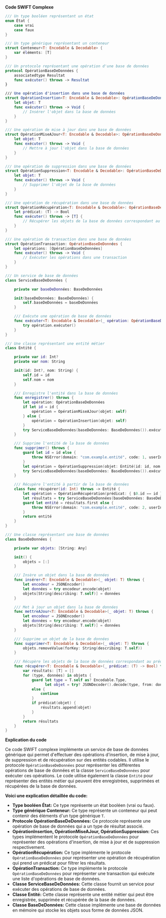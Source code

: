 **Code SWIFT Complexe**

```swift
/// Un type booléen représentant un état
enum État {
    case vrai
    case faux
}

/// Un type générique représentant un conteneur
struct Conteneur<T: Encodable & Decodable> {
    var éléments: [T]
}

/// Un protocole représentant une opération d'une base de données
protocol OpérationBaseDeDonnées {
    associatedtype Resultat
    func exécuter() throws -> Resultat
}

/// Une opération d'insertion dans une base de données
struct OpérationInsertion<T: Encodable & Decodable>: OpérationBaseDeDonnées {
    let objet: T
    func exécuter() throws -> Void {
        // Insérer l'objet dans la base de données
    }
}

/// Une opération de mise à jour dans une base de données
struct OpérationMiseAJour<T: Encodable & Decodable>: OpérationBaseDeDonnées {
    let objet: T
    func exécuter() throws -> Void {
        // Mettre à jour l'objet dans la base de données
    }
}

/// Une opération de suppression dans une base de données
struct OpérationSuppression<T: Encodable & Decodable>: OpérationBaseDeDonnées {
    let objet: T
    func exécuter() throws -> Void {
        // Supprimer l'objet de la base de données
    }
}

/// Une opération de récupération dans une base de données
struct OpérationRécupération<T: Encodable & Decodable>: OpérationBaseDeDonnées {
    let prédicat: (T) -> Bool
    func exécuter() throws -> [T] {
        // Récupérer les objets de la base de données correspondant au prédicat
    }
}

/// Une opération de transaction dans une base de données
struct OpérationTransaction: OpérationBaseDeDonnées {
    let opérations: [OpérationBaseDeDonnées]
    func exécuter() throws -> Void {
        // Exécuter les opérations dans une transaction
    }
}

/// Un service de base de données
class ServiceBaseDeDonnées {

    private var baseDeDonnées: BaseDeDonnées

    init(baseDeDonnées: BaseDeDonnées) {
        self.baseDeDonnées = baseDeDonnées
    }

    /// Exécute une opération de base de données
    func exécuter<T: Encodable & Decodable>(_ opération: OpérationBaseDeDonnées<T>) throws -> T.Resultat {
        try opération.exécuter()
    }
}

/// Une classe représentant une entité métier
class Entité {

    private var id: Int?
    private var nom: String

    init(id: Int?, nom: String) {
        self.id = id
        self.nom = nom
    }

    /// Enregistre l'entité dans la base de données
    func enregistrer() throws {
        let opération: OpérationBaseDeDonnées
        if let id = id {
            opération = OpérationMiseAJour(objet: self)
        } else {
            opération = OpérationInsertion(objet: self)
        }
        try ServiceBaseDeDonnées(baseDeDonnées: BaseDeDonnées()).exécuter(opération)
    }

    /// Supprime l'entité de la base de données
    func supprimer() throws {
        guard let id = id else {
            throw NSError(domain: "com.example.entité", code: 1, userInfo: nil)
        }
        let opération = OpérationSuppression(objet: Entité(id: id, nom: nom))
        try ServiceBaseDeDonnées(baseDeDonnées: BaseDeDonnées()).exécuter(opération)
    }

    /// Récupère l'entité à partir de la base de données
    class func récupérer(id: Int) throws -> Entité {
        let opération = OpérationRécupération(prédicat: { $0.id == id })
        let résultats = try ServiceBaseDeDonnées(baseDeDonnées: BaseDeDonnées()).exécuter(opération)
        guard let entité = résultats.first else {
            throw NSError(domain: "com.example.entité", code: 2, userInfo: nil)
        }
        return entité
    }
}

/// Une classe représentant une base de données
class BaseDeDonnées {

    private var objets: [String: Any]

    init() {
        objets = [:]
    }

    /// Insère un objet dans la base de données
    func insérer<T: Encodable & Decodable>(_ objet: T) throws {
        let encodeur = JSONEncoder()
        let données = try encodeur.encode(objet)
        objets[String(describing: T.self)] = données
    }

    /// Met à jour un objet dans la base de données
    func mettreAJour<T: Encodable & Decodable>(_ objet: T) throws {
        let encodeur = JSONEncoder()
        let données = try encodeur.encode(objet)
        objets[String(describing: T.self)] = données
    }

    /// Supprime un objet de la base de données
    func supprimer<T: Encodable & Decodable>(_ objet: T) throws {
        objets.removeValue(forKey: String(describing: T.self))
    }

    /// Récupère les objets de la base de données correspondant au prédicat
    func récupérer<T: Encodable & Decodable>(_ prédicat: (T) -> Bool) throws -> [T] {
        var résultats: [T] = []
        for (type, données) in objets {
            guard let type = T.self as? Encodable.Type,
                  let objet = try? JSONDecoder().decode(type, from: données as! Data)
            else {
                continue
            }
            if prédicat(objet) {
                résultats.append(objet)
            }
        }
        return résultats
    }
}
```

**Explication du code**

Ce code SWIFT complexe implémente un service de base de données générique qui permet d'effectuer des opérations d'insertion, de mise à jour, de suppression et de récupération sur des entités codables. Il utilise le protocole `OpérationBaseDeDonnées` pour représenter les différentes opérations de base de données et la classe `ServiceBaseDeDonnées` pour exécuter ces opérations. Le code utilise également la classe `Entité` pour représenter des entités métier qui peuvent être enregistrées, supprimées et récupérées de la base de données.

**Voici une explication détaillée du code:**

* **Type booléen État:** Ce type représente un état booléen (vrai ou faux).
* **Type générique Conteneur:** Ce type représente un conteneur qui peut contenir des éléments d'un type générique `T`.
* **Protocole OpérationBaseDeDonnées:** Ce protocole représente une opération de base de données qui a un type de résultat associé.
* **OpérationInsertion, OpérationMiseAJour, OpérationSuppression:** Ces types implémentent le protocole `OpérationBaseDeDonnées` pour représenter des opérations d'insertion, de mise à jour et de suppression respectivement.
* **OpérationRécupération:** Ce type implémente le protocole `OpérationBaseDeDonnées` pour représenter une opération de récupération qui prend un prédicat pour filtrer les résultats.
* **OpérationTransaction:** Ce type implémente le protocole `OpérationBaseDeDonnées` pour représenter une transaction qui exécute une liste d'opérations de base de données.
* **Classe ServiceBaseDeDonnées:** Cette classe fournit un service pour exécuter des opérations de base de données.
* **Classe Entité:** Cette classe représente une entité métier qui peut être enregistrée, supprimée et récupérée de la base de données.
* **Classe BaseDeDonnées:** Cette classe implémente une base de données en mémoire qui stocke les objets sous forme de données JSON.
